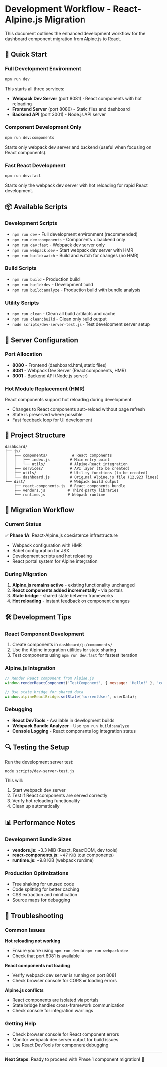 # Development Workflow - React-Alpine.js Migration

This document outlines the enhanced development workflow for the dashboard component migration from Alpine.js to React.

## 🚀 Quick Start

### Full Development Environment
```bash
npm run dev
```
This starts all three services:
- **Webpack Dev Server** (port 8081) - React components with hot reloading
- **Frontend Server** (port 8080) - Static files and dashboard
- **Backend API** (port 3001) - Node.js API server

### Component Development Only
```bash
npm run dev:components
```
Starts only webpack dev server and backend (useful when focusing on React components).

### Fast React Development
```bash
npm run dev:fast
```
Starts only the webpack dev server with hot reloading for rapid React development.

## 📦 Available Scripts

### Development Scripts
- `npm run dev` - Full development environment (recommended)
- `npm run dev:components` - Components + backend only
- `npm run dev:fast` - Webpack dev server only
- `npm run webpack:dev` - Start webpack dev server with HMR
- `npm run build:watch` - Build and watch for changes (no HMR)

### Build Scripts
- `npm run build` - Production build
- `npm run build:dev` - Development build
- `npm run build:analyze` - Production build with bundle analysis

### Utility Scripts
- `npm run clean` - Clean all build artifacts and cache
- `npm run clean:build` - Clean only build output
- `node scripts/dev-server-test.js` - Test development server setup

## 🔧 Server Configuration

### Port Allocation
- **8080** - Frontend (dashboard.html, static files)
- **8081** - Webpack Dev Server (React components, HMR)
- **3001** - Backend API (Node.js server)

### Hot Module Replacement (HMR)
React components support hot reloading during development:
- Changes to React components auto-reload without page refresh
- State is preserved where possible
- Fast feedback loop for UI development

## 📁 Project Structure

```
dashboard/
├── js/
│   ├── components/           # React components
│   │   ├── index.js         # Main entry point
│   │   └── utils/           # Alpine-React integration
│   ├── services/            # API layer (to be created)
│   ├── utils/               # Utility functions (to be created)
│   └── dashboard.js         # Original Alpine.js file (12,923 lines)
└── dist/                    # Webpack build output
    ├── react-components.js  # React components bundle
    ├── vendors.js          # Third-party libraries
    └── runtime.js          # Webpack runtime
```

## 🔄 Migration Workflow

### Current Status
✅ **Phase 1A**: React-Alpine.js coexistence infrastructure  
- Webpack configuration with HMR
- Babel configuration for JSX
- Development scripts and hot reloading
- React portal system for Alpine integration

### During Migration
1. **Alpine.js remains active** - existing functionality unchanged
2. **React components added incrementally** - via portals
3. **State bridge** - shared state between frameworks
4. **Hot reloading** - instant feedback on component changes

## 🛠 Development Tips

### React Component Development
1. Create components in `dashboard/js/components/`
2. Use the Alpine integration utilities for state sharing
3. Test components using `npm run dev:fast` for fastest iteration

### Alpine.js Integration
```javascript
// Render React component from Alpine.js
window.renderReactComponent('TestComponent', { message: 'Hello!' }, 'container-id');

// Use state bridge for shared data
window.alpineReactBridge.setState('currentUser', userData);
```

### Debugging
- **React DevTools** - Available in development builds
- **Webpack Bundle Analyzer** - Use `npm run build:analyze`
- **Console Logging** - React components log integration status

## 🔍 Testing the Setup

Run the development server test:
```bash
node scripts/dev-server-test.js
```

This will:
1. Start webpack dev server
2. Test if React components are served correctly
3. Verify hot reloading functionality
4. Clean up automatically

## 📊 Performance Notes

### Development Bundle Sizes
- **vendors.js**: ~3.3 MiB (React, ReactDOM, dev tools)
- **react-components.js**: ~47 KiB (our components)
- **runtime.js**: ~9.8 KiB (webpack runtime)

### Production Optimizations
- Tree shaking for unused code
- Code splitting for better caching
- CSS extraction and minification
- Source maps for debugging

## 🚨 Troubleshooting

### Common Issues

**Hot reloading not working**
- Ensure you're using `npm run dev` or `npm run webpack:dev`
- Check that port 8081 is available

**React components not loading**
- Verify webpack dev server is running on port 8081
- Check browser console for CORS or loading errors

**Alpine.js conflicts**
- React components are isolated via portals
- State bridge handles cross-framework communication
- Check console for integration warnings

### Getting Help
- Check browser console for React component errors
- Monitor webpack dev server output for build issues
- Use React DevTools for component debugging

---

**Next Steps**: Ready to proceed with Phase 1 component migration! 🎉 